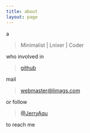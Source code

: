 ```yaml
---
title: about
layout: page
---
```


a

> Minimalist | Lnixer | Coder

who involved in 

> [github](https://github.com/Limags)

mail 

> webmaster@limags.com

or follow 

> [@JerryAqu](https://twitter.com/JerryAqu)

to reach me
